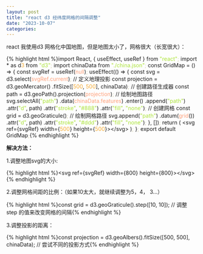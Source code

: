 ```yaml
---
layout: post
title: "react d3 经纬度网格的间隔调整"
date: "2023-10-07"
categories: 
---
```

<p>react 我使用d3 网格化中国地图，但是地图太小了，网格很大（长宽很大）：</p>
{% highlight html %}import React, { useEffect, useRef } from <span style="color:#abe338">&quot;react&quot;</span><span style="color:#d4d0ab">;</span>
import * as d<span style="color:#f5ab35">3</span> from <span style="color:#abe338">&quot;d3&quot;</span><span style="color:#d4d0ab">;</span>
import chinaData from <span style="color:#abe338">&quot;./china.json&quot;</span><span style="color:#d4d0ab">;</span>
const GridMap = () =&gt; {
const svgRef = useRef(<span style="color:#ffa07a">null</span>)<span style="color:#d4d0ab">;</span>
useEffect(() =&gt; {
const svg = d3.select(<span style="color:#ffa07a">svgRef.current</span>)<span style="color:#d4d0ab">;</span>
// 定义地理投影
const projection = d3.geoMercator()
.fitSize([<span style="color:#f5ab35">500</span>, <span style="color:#f5ab35">500</span>], chinaData)<span style="color:#d4d0ab">;</span>
// 创建路径生成器
const path = d3.geoPath().projection(<span style="color:#ffa07a">projection</span>)<span style="color:#d4d0ab">;</span>
// 绘制地图路径
svg.selectAll(<span style="color:#abe338">&quot;path&quot;</span>)
.data(<span style="color:#ffa07a">chinaData.features</span>)
.enter()
.append(<span style="color:#abe338">&quot;path&quot;</span>)
.attr(<span style="color:#abe338">&quot;d&quot;</span>, path)
.attr(<span style="color:#abe338">&quot;stroke&quot;</span>, <span style="color:#abe338">&quot;#888&quot;</span>)
.attr(<span style="color:#abe338">&quot;fill&quot;</span>, <span style="color:#abe338">&quot;none&quot;</span>)<span style="color:#d4d0ab">;</span>
// 创建网格
const grid = d3.geoGraticule()<span style="color:#d4d0ab">;</span>
// 绘制网格路径
svg.append(<span style="color:#abe338">&quot;path&quot;</span>)
.datum(<span style="color:#ffa07a">grid</span>())
.attr(<span style="color:#abe338">&quot;d&quot;</span>, path)
.attr(<span style="color:#abe338">&quot;stroke&quot;</span>, <span style="color:#abe338">&quot;#ddd&quot;</span>)
.attr(<span style="color:#abe338">&quot;fill&quot;</span>, <span style="color:#abe338">&quot;none&quot;</span>)<span style="color:#d4d0ab">;</span>
}, [])<span style="color:#d4d0ab">;</span>
return (
&lt;svg ref={svgRef} width={<span style="color:#f5ab35">500</span>} height={<span style="color:#f5ab35">500</span>}&gt;&lt;/svg&gt;
)<span style="color:#d4d0ab">;</span>
}<span style="color:#d4d0ab">;</span>
export default GridMap<span style="color:#d4d0ab">;</span>{% endhighlight %}
<p><strong>解决方法：</strong></p>
<p>1.调整地图svg的大小:</p>
{% highlight html %}&lt;svg ref={svgRef} width={800} height={800}&gt;&lt;/svg&gt;{% endhighlight %}
<p>2.调整网格间距的比例：（如果10太大，就继续调整为5，4， 3...）</p>
{% highlight html %}const grid = d3.geoGraticule().step([10, 10]); // 调整 step 的值来改变网格的间隔{% endhighlight %}
<p>3.调整投影的距离：</p>
{% highlight html %}const projection = d3.geoAlbers().fitSize([500, 500], chinaData); // 尝试不同的投影方式{% endhighlight %}
